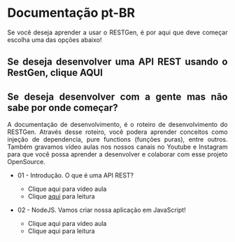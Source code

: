 <div style="text-align: justify">

# Documentação pt-BR
Se você deseja aprender a usar o RESTGen, é por aqui que deve começar escolha uma das opções abaixo!

## Se deseja desenvolver uma API REST usando o RestGen, clique AQUI

## Se deseja desenvolver com a gente mas não sabe por onde começar?
A documentação de desenvolvimento, é o roteiro de desenvolvimento do RESTGen. Através desse roteiro, você podera aprender conceitos como injeção de dependencia, pure functions (funções puras), entre outros. Também gravamos vídeo aulas nos nossos canais no Youtube e Instagram para que você possa aprender a desenvolver e colaborar com esse projeto OpenSource.

* 01 - Introdução. O que é uma API REST?
  * Clique aqui para vídeo aula
  * Clique [aqui](./01Introducao.md) para leitura

* 02 - NodeJS. Vamos criar nossa aplicação em JavaScript!
  * Clique aqui para vídeo aula
  * Clique aqui para leitura

  </div>

